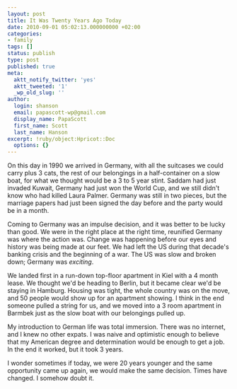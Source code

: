 ```yaml
---
layout: post
title: It Was Twenty Years Ago Today
date: 2010-09-01 05:02:13.000000000 +02:00
categories:
- family
tags: []
status: publish
type: post
published: true
meta:
  aktt_notify_twitter: 'yes'
  aktt_tweeted: '1'
  _wp_old_slug: ''
author:
  login: shanson
  email: papascott-wp@gmail.com
  display_name: PapaScott
  first_name: Scott
  last_name: Hanson
excerpt: !ruby/object:Hpricot::Doc
  options: {}
---
```

<p>On this day in 1990 we arrived in Germany, with all the suitcases we could carry plus 3 cats, the rest of our belongings in a half-container on a slow boat, for what we thought would be a 3 to 5 year stint. Saddam had just invaded Kuwait, Germany had just won the World Cup, and we still didn't know who had killed Laura Palmer. Germany was still in two pieces, but the marriage papers had just been signed the day before and the party would be in a month.</p>
<p>Coming to Germany was an impulse decision, and it was better to be lucky than good. We were in the right place at the right time, reunified Germany was where the action was. Change was happening before our eyes and history was being made at our feet. We had left the US during that decade's banking crisis and the beginning of a war. The US was slow and broken down; Germany was <em>exciting</em>.</p>
<p>We landed first in a run-down top-floor apartment in Kiel with a 4 month lease. We thought we'd be heading to Berlin, but it became clear we'd be staying in Hamburg. Housing was tight, the whole country was on the move, and 50 people would show up for an apartment showing. I think in the end someone pulled a string for us, and we moved into a 3 room apartment in Barmbek just as the slow boat with our belongings pulled up.</p>
<p>My introduction to German life was total immersion. There was no internet, and I knew no other expats. I was naive and optimistic enough to believe that my American degree and determination would be enough to get a job. In the end it worked, but it took 3 years.</p>
<p>I wonder sometimes if today, we were 20 years younger and the same opportunity came up again, we would make the same decision. Times have changed. I somehow doubt it. </p>
